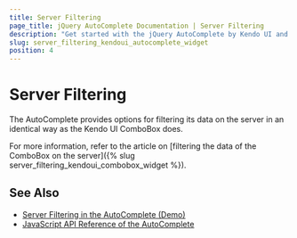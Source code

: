 ```yaml
---
title: Server Filtering
page_title: jQuery AutoComplete Documentation | Server Filtering
description: "Get started with the jQuery AutoComplete by Kendo UI and configure its server-filtering functionality."
slug: server_filtering_kendoui_autocomplete_widget
position: 4
---
```


# Server Filtering

The AutoComplete provides options for filtering its data on the server in an identical way as the Kendo UI ComboBox does.

For more information, refer to the article on [filtering the data of the ComboBox on the server]({% slug server_filtering_kendoui_combobox_widget %}).

## See Also

* [Server Filtering in the AutoComplete (Demo)](https://demos.telerik.com/kendo-ui/autocomplete/serverfiltering)
* [JavaScript API Reference of the AutoComplete](/api/javascript/ui/autocomplete)
